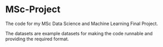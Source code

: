 # MSc-Project
The code for my MSc Data Science and Machine Learning Final Project.

The datasets are example datasets for making the code runnable and providing the required format.

